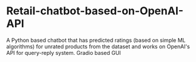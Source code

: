 # Retail-chatbot-based-on-OpenAI-API
A Python based chatbot that has predicted ratings (based on simple ML algorithms) for unrated products from the dataset and works on OpenAI's API for query-reply system. Gradio based GUI
